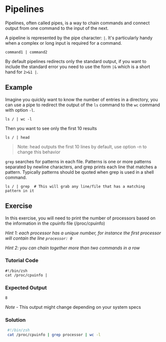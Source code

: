 # Pipelines

Pipelines, often called pipes, is a way to chain commands and connect output from one command to the input of the next.

A pipeline is represented by the pipe character: `|`. It's particularly handy when a complex or long input is required for a command.

    command1 | command2

By default pipelines redirects only the standard output, if you want to include the standard error you need to use the form `|&` which is a short hand for `2>&1 |`.

## Example

Imagine you quickly want to know the number of entries in a directory, you can use a pipe to redirect the output of the `ls` command to the `wc` command with option `-l`.

    ls / | wc -l

Then you want to see only the first 10 results

    ls / | head

> Note: head outputs the first 10 lines by default, use option -n to change this behavior

`grep` searches for patterns in each file. Patterns is one or more patterns separated by newline characters, and grep prints each line that matches a pattern. Typically patterns should be quoted when grep is used in a shell command.

    ls / | grep  # This will grab any line/file that has a matching pattern in it

## Exercise

In this exercise, you will need to print the number of processors based on the information in the cpuinfo file (/proc/cpuinfo)

*Hint 1: each processor has a unique number, for instance the first processor will contain the line ``processor: 0``*

*Hint 2: you can chain together more than two commands in a row*

### Tutorial Code

    #!/bin/zsh
    cat /proc/cpuinfo |

### Expected Output

    8

*Note* - This output might change depending on your system specs

### Solution

```zsh
 #!/bin/zsh
 cat /proc/cpuinfo | grep processor | wc -l
```
